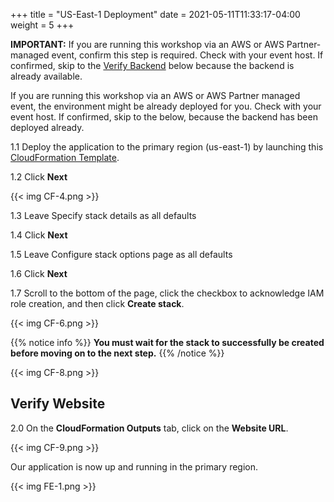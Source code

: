+++
title = "US-East-1 Deployment"
date =  2021-05-11T11:33:17-04:00
weight = 5
+++

**IMPORTANT:** If you are running this workshop via an AWS or AWS Partner-managed event, confirm this step is required. Check with your event host. If confirmed, skip to the [Verify Backend](#VerifyBackend) below because the backend is already available.

 If you are running this workshop via an AWS or AWS Partner managed event, the environment might be already deployed for you. Check with your event host. If confirmed, skip to the  below, because the backend has been deployed already.

1.1 Deploy the application to the primary region (us-east-1) by launching this [CloudFormation Template](https://console.aws.amazon.com/cloudformation/home?region=us-east-1#/stacks/create/template?stackName=BackupAndRestore&templateURL=https://ee-assets-prod-us-east-1.s3.amazonaws.com/modules/630039b9022d4b46bb6cbad2e3899733/v1/BackupAndRestore.yaml).

1.2 Click **Next**

{{< img CF-4.png >}}

1.3 Leave Specify stack details as all defaults

1.4 Click **Next**

1.5 Leave Configure stack options page as all defaults

1.6 Click **Next**

1.7 Scroll to the bottom of the page, click the checkbox to acknowledge IAM role creation, and then click **Create stack**.

{{< img CF-6.png >}}

{{% notice info %}}
**You must wait for the stack to successfully be created before moving on to the next step.**
{{% /notice %}}

{{< img CF-8.png >}}

## Verify Website

2.0 On the **CloudFormation Outputs** tab, click on the **Website URL**.

{{< img CF-9.png >}}

Our application is now up and running in the primary region.

{{< img FE-1.png >}}
